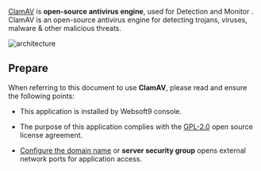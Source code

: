 [ClamAV](https://ckan.org/) is **open-source antivirus engine**, used for Detection and Monitor . ClamAV is an open-source antivirus engine for detecting trojans, viruses, malware & other malicious threats.


![architecture](https://libs.websoft9.com/Websoft9/DocsPicture/zh/clamav/clamav-arch-websoft9.webp)


## Prepare

When referring to this document to use **ClamAV**, please read and ensure the following points:

- This application is installed by Websoft9 console.

- The purpose of this application complies with the [GPL-2.0](https://opensource.org/licenses/GPL-2.0) open source license agreement.

- [Configure the domain name](./domain-set) or **server security group** opens external network ports for application access.
